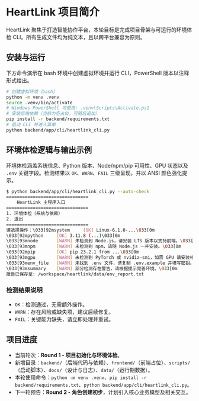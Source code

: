 <!-- 模块说明: HeartLink 项目总览文档，涵盖目标、安装步骤、环境体检示例与迭代进度。 -->
<!-- 行级注释: 一级标题标记项目介绍开端。 -->
# HeartLink 项目简介
<!-- 行级注释: 段落概述当前轮次核心目标。 -->
HeartLink 聚焦于打造智能协作平台，本轮目标是完成项目骨架与可运行的环境体检 CLI。所有生成文件均为纯文本，且以跨平台兼容为原则。

<!-- 行级注释: 二级标题引出安装指导。 -->
## 安装与运行
<!-- 行级注释: 说明代码块用途。 -->
下方命令演示在 bash 环境中创建虚拟环境并运行 CLI，PowerShell 版本以注释形式给出。
<!-- 行级注释: 代码块展示具体命令。 -->
```bash
# 创建虚拟环境（bash）
python -m venv .venv
source .venv/bin/activate
# Windows PowerShell 可使用: .venv\Scripts\Activate.ps1
# 安装后端依赖（当前为空占位，可随后追加）
pip install -r backend/requirements.txt
# 启动 CLI 并进入菜单
python backend/app/cli/heartlink_cli.py
```

<!-- 行级注释: 二级标题引出体检逻辑说明。 -->
## 环境体检逻辑与输出示例
<!-- 行级注释: 段落说明检测范围与状态含义。 -->
环境体检涵盖系统信息、Python 版本、Node/npm/pip 可用性、GPU 状态以及 `.env` 关键字段。检测结果以 `OK`、`WARN`、`FAIL` 三级呈现，并以 ANSI 颜色强化提示。
<!-- 行级注释: 代码块展示执行命令与示例输出。 -->
```bash
$ python backend/app/cli/heartlink_cli.py --auto-check
===============================
    HeartLink 主程序入口
===============================
1. 环境体检（系统与依赖）
2. 退出
===============================
请选择操作：\033[92msystem     [OK] Linux-6.1.0-...\033[0m
\033[92mpython     [OK] 3.11.8 (...)\033[0m
\033[93mnode       [WARN] 未检测到 Node.js，请安装 LTS 版本以支持前端。\033[0m
\033[93mnpm        [WARN] 未检测到 npm，请随 Node.js 一并安装。\033[0m
\033[92mpip        [OK] pip 23.2.1 from ...\033[0m
\033[93mgpu        [WARN] 未检测到 PyTorch 或 nvidia-smi，如需 GPU 请安装相关驱动。\033[0m
\033[93menv_file   [WARN] 未找到 .env 文件，请复制 .env.example 并填写密钥。\033[0m
\033[93msummary    [WARN] 部分检测存在警告，请根据提示完善环境。\033[0m
报告已保存至: /workspace/heartlink/data/env_report.txt
```

<!-- 行级注释: 三级标题引出状态解读。 -->
### 检测结果说明
<!-- 行级注释: 列表逐项解释状态。 -->
- `OK`：检测通过，无需额外操作。
- `WARN`：存在风险或缺失项，建议后续修复。
- `FAIL`：关键能力缺失，请立即处理并重试。

<!-- 行级注释: 二级标题呈现项目进度。 -->
## 项目进度
<!-- 行级注释: 列表总结本轮成果与计划。 -->
- 当前轮次：**Round 1 - 项目初始化与环境体检**。
- 新增目录：`backend/`（后端代码与依赖）、`frontend/`（前端占位）、`scripts/`（启动脚本）、`docs/`（设计与日志）、`data/`（运行期数据）。
- 本轮使用命令：`python -m venv .venv`、`pip install -r backend/requirements.txt`、`python backend/app/cli/heartlink_cli.py`。
- 下一轮预告：**Round 2 - 角色创建初步**，计划引入核心业务模型及相关交互。
